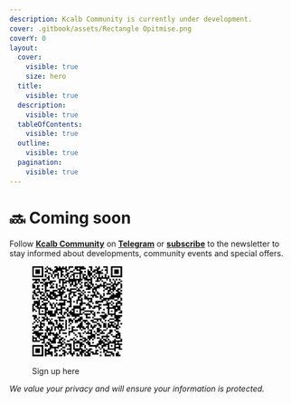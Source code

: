 ```yaml
---
description: Kcalb Community is currently under development.
cover: .gitbook/assets/Rectangle Opitmise.png
coverY: 0
layout:
  cover:
    visible: true
    size: hero
  title:
    visible: true
  description:
    visible: true
  tableOfContents:
    visible: true
  outline:
    visible: true
  pagination:
    visible: true
---
```


# 🔜 Coming soon

Follow [**Kcalb Community**](https://kcalb.community/) on [**Telegram**](https://t.me/kcalb\_community/) or [**subscribe**](https://aecb16de.sibforms.com/serve/MUIFAOjC-iq1moKO\_Wla8swRwKprz-xIxJVKnOfK0G65-AZE7RjpyVH7Z221znhDOcGiFoGjLzps9FE39CKdhmPAmcXp0-9sfTPfWrg39Vq\_ijHh-UTPCIvYXq1fetJSs6F1Dpr1oZJHkojCXmPSc37ryDzHXqY3uIZlwhV8FkFpJIfVONDBwlEnlRwEXiXW0sjcA2Xhtb1l7Q9R) to the newsletter to stay informed about developments, community events and special offers.

<div align="left">

<figure><img src=".gitbook/assets/Kcalb Community _ Opt-in form QR code.png" alt="" width="160"><figcaption><p>Sign up here</p></figcaption></figure>

</div>

_We value your privacy and will ensure your information is protected._
